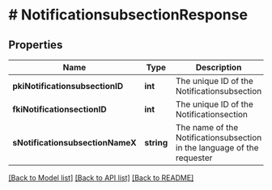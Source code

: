 # # NotificationsubsectionResponse

## Properties

Name | Type | Description | Notes
------------ | ------------- | ------------- | -------------
**pkiNotificationsubsectionID** | **int** | The unique ID of the Notificationsubsection |
**fkiNotificationsectionID** | **int** | The unique ID of the Notificationsection |
**sNotificationsubsectionNameX** | **string** | The name of the Notificationsubsection in the language of the requester |

[[Back to Model list]](../../README.md#models) [[Back to API list]](../../README.md#endpoints) [[Back to README]](../../README.md)
